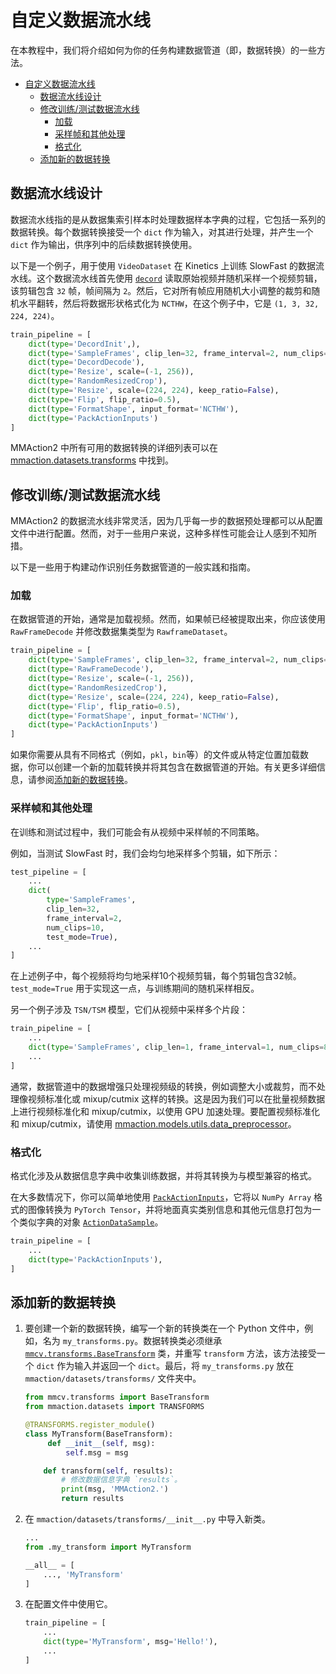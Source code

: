 # 自定义数据流水线

在本教程中，我们将介绍如何为你的任务构建数据管道（即，数据转换）的一些方法。

- [自定义数据流水线](#自定义数据流水线)
  - [数据流水线设计](#数据流水线设计)
  - [修改训练/测试数据流水线](#修改训练/测试数据流水线)
    - [加载](#加载)
    - [采样帧和其他处理](#采样帧和其他处理)
    - [格式化](#格式化)
  - [添加新的数据转换](#添加新的数据转换)

## 数据流水线设计

数据流水线指的是从数据集索引样本时处理数据样本字典的过程，它包括一系列的数据转换。每个数据转换接受一个 `dict` 作为输入，对其进行处理，并产生一个 `dict` 作为输出，供序列中的后续数据转换使用。

以下是一个例子，用于使用 `VideoDataset` 在 Kinetics 上训练 SlowFast 的数据流水线。这个数据流水线首先使用 [`decord`](https://github.com/dmlc/decord) 读取原始视频并随机采样一个视频剪辑，该剪辑包含 `32` 帧，帧间隔为 `2`。然后，它对所有帧应用随机大小调整的裁剪和随机水平翻转，然后将数据形状格式化为 `NCTHW`，在这个例子中，它是 `(1, 3, 32, 224, 224)`。

```python
train_pipeline = [
    dict(type='DecordInit',),
    dict(type='SampleFrames', clip_len=32, frame_interval=2, num_clips=1),
    dict(type='DecordDecode'),
    dict(type='Resize', scale=(-1, 256)),
    dict(type='RandomResizedCrop'),
    dict(type='Resize', scale=(224, 224), keep_ratio=False),
    dict(type='Flip', flip_ratio=0.5),
    dict(type='FormatShape', input_format='NCTHW'),
    dict(type='PackActionInputs')
]
```

MMAction2 中所有可用的数据转换的详细列表可以在 [mmaction.datasets.transforms](mmaction.datasets.transforms) 中找到。

## 修改训练/测试数据流水线

MMAction2 的数据流水线非常灵活，因为几乎每一步的数据预处理都可以从配置文件中进行配置。然而，对于一些用户来说，这种多样性可能会让人感到不知所措。

以下是一些用于构建动作识别任务数据管道的一般实践和指南。

### 加载

在数据管道的开始，通常是加载视频。然而，如果帧已经被提取出来，你应该使用 `RawFrameDecode` 并修改数据集类型为 `RawframeDataset`。

```python
train_pipeline = [
    dict(type='SampleFrames', clip_len=32, frame_interval=2, num_clips=1),
    dict(type='RawFrameDecode'),
    dict(type='Resize', scale=(-1, 256)),
    dict(type='RandomResizedCrop'),
    dict(type='Resize', scale=(224, 224), keep_ratio=False),
    dict(type='Flip', flip_ratio=0.5),
    dict(type='FormatShape', input_format='NCTHW'),
    dict(type='PackActionInputs')
]
```

如果你需要从具有不同格式（例如，`pkl`，`bin`等）的文件或从特定位置加载数据，你可以创建一个新的加载转换并将其包含在数据管道的开始。有关更多详细信息，请参阅[添加新的数据转换](#添加新的数据转换)。

### 采样帧和其他处理

在训练和测试过程中，我们可能会有从视频中采样帧的不同策略。

例如，当测试 SlowFast 时，我们会均匀地采样多个剪辑，如下所示：

```python
test_pipeline = [
    ...
    dict(
        type='SampleFrames',
        clip_len=32,
        frame_interval=2,
        num_clips=10,
        test_mode=True),
    ...
]
```

在上述例子中，每个视频将均匀地采样10个视频剪辑，每个剪辑包含32帧。 `test_mode=True` 用于实现这一点，与训练期间的随机采样相反。

另一个例子涉及 `TSN/TSM` 模型，它们从视频中采样多个片段：

```python
train_pipeline = [
    ...
    dict(type='SampleFrames', clip_len=1, frame_interval=1, num_clips=8),
    ...
]
```

通常，数据管道中的数据增强只处理视频级的转换，例如调整大小或裁剪，而不处理像视频标准化或 mixup/cutmix 这样的转换。这是因为我们可以在批量视频数据上进行视频标准化和 mixup/cutmix，以使用 GPU 加速处理。要配置视频标准化和 mixup/cutmix，请使用 [mmaction.models.utils.data_preprocessor](mmaction.models.utils.data_preprocessor)。

### 格式化

格式化涉及从数据信息字典中收集训练数据，并将其转换为与模型兼容的格式。

在大多数情况下，你可以简单地使用 [`PackActionInputs`](mmaction.datasets.transforms.PackActionInputs)，它将以 `NumPy Array` 格式的图像转换为 `PyTorch Tensor`，并将地面真实类别信息和其他元信息打包为一个类似字典的对象 [`ActionDataSample`](mmaction.structures.ActionDataSample)。

```python
train_pipeline = [
    ...
    dict(type='PackActionInputs'),
]
```

## 添加新的数据转换

1. 要创建一个新的数据转换，编写一个新的转换类在一个 Python 文件中，例如，名为 `my_transforms.py`。数据转换类必须继承 [`mmcv.transforms.BaseTransform`](mmcv.transforms.BaseTransform) 类，并重写 `transform` 方法，该方法接受一个 `dict` 作为输入并返回一个 `dict`。最后，将 `my_transforms.py` 放在 `mmaction/datasets/transforms/` 文件夹中。

   ```python
   from mmcv.transforms import BaseTransform
   from mmaction.datasets import TRANSFORMS

   @TRANSFORMS.register_module()
   class MyTransform(BaseTransform):
        def __init__(self, msg):
            self.msg = msg

       def transform(self, results):
           # 修改数据信息字典 `results`。
           print(msg, 'MMAction2.')
           return results
   ```

2. 在 `mmaction/datasets/transforms/__init__.py` 中导入新类。

   ```python
   ...
   from .my_transform import MyTransform

   __all__ = [
       ..., 'MyTransform'
   ]
   ```

3. 在配置文件中使用它。

   ```python
   train_pipeline = [
       ...
       dict(type='MyTransform', msg='Hello!'),
       ...
   ]
   ```
